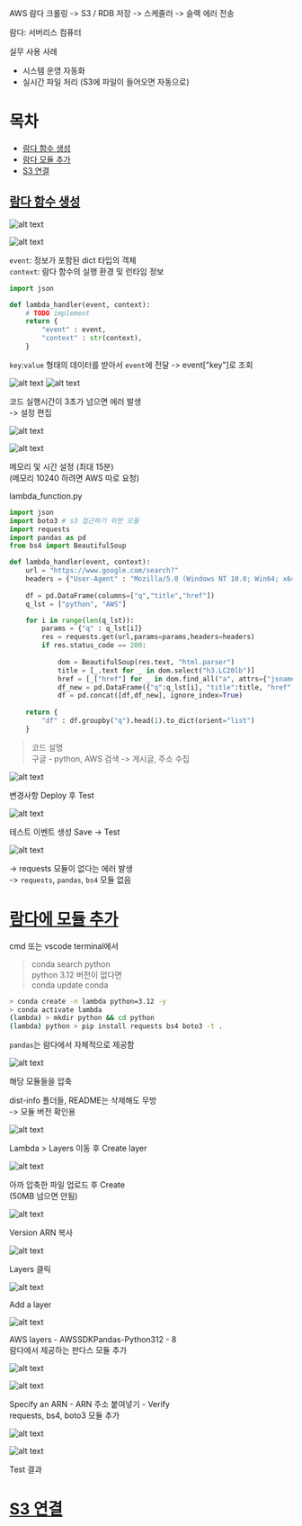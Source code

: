 AWS 람다 크롤링 -> S3 / RDB 저장 -> 스케줄러 -> 슬랙 에러 전송

람다: 서버리스 컴퓨터  

실무 사용 사례
- 시스템 운영 자동화
- 실시간 파일 처리 (S3에 파일이 들어오면 자동으로)

# 목차
- [람다 함수 생성](#람다-함수-생성)
- [람다 모듈 추가](#람다에-모듈-추가)
- [S3 연결](#s3-연결)


## [람다 함수 생성](#목차)

![alt text](./img3/image.png)

![alt text](./img3/image-1.png)

`event`: 정보가 포함된 dict 타입의 객체  
`context`: 람다 함수의 실행 환경 및 런타임 정보

```py
import json

def lambda_handler(event, context):
    # TODO implement
    return {
        "event" : event,
        "context" : str(context),
    }
```

`key`:`value` 형태의 데이터를 받아서 `event`에 전달 -> event["key"]로 조회


![alt text](./img3/image-2.png)
![alt text](./img3/image-3.png)

코드 실행시간이 3초가 넘으면 에러 발생  
-> 설정 편집

![alt text](./img3/image-4.png)

![alt text](./img3/image-5.png)

메모리 및 시간 설정 (최대 15분)  
(메모리 10240 하려면 AWS 따로 요청)

lambda_function.py

```py
import json
import boto3 # s3 접근하기 위한 모듈
import requests
import pandas as pd
from bs4 import BeautifulSoup

def lambda_handler(event, context):
    url = "https://www.google.com/search?"
    headers = {"User-Agent" : "Mozilla/5.0 (Windows NT 10.0; Win64; x64) AppleWebKit/537.36 (KHTML, like Gecko) Chrome/124.0.0.0 Safari/537.36"}
    
    df = pd.DataFrame(columns=["q","title","href"])
    q_lst = ["python", "AWS"]

    for i in range(len(q_lst)):
        params = {"q" : q_lst[i]}
        res = requests.get(url,params=params,headers=headers)
        if res.status_code == 200:
            
            dom = BeautifulSoup(res.text, "html.parser")
            title = [_.text for _ in dom.select("h3.LC20lb")]
            href = [_["href"] for _ in dom.find_all("a", attrs={"jsname":"UWckNb"})]
            df_new = pd.DataFrame({"q":q_lst[i], "title":title, "href":href})
            df = pd.concat([df,df_new], ignore_index=True)        
        
    return {
        "df" : df.groupby("q").head(1).to_dict(orient="list")
    }
```
> 코드 설명  
> 구글 - python, AWS 검색 -> 게시글, 주소 수집

![alt text](./img3/image-7.png)

변경사항 Deploy 후 Test

![alt text](./img3/image-6.png)

테스트 이벤트 생성 Save -> Test

![alt text](./img3/image-8.png)

-> requests 모듈이 없다는 에러 발생  
-> `requests`, `pandas`, `bs4` 모듈 없음

# [람다에 모듈 추가](#목차)

cmd 또는 vscode terminal에서

> conda search python  
> python 3.12 버전이 없다면  
> conda update conda

```sh
> conda create -n lambda python=3.12 -y
> conda activate lambda
(lambda) > mkdir python && cd python
(lambda) python > pip install requests bs4 boto3 -t .
```

`pandas`는 람다에서 자체적으로 제공함

![alt text](./img3/image-9.png)

해당 모듈들을 압축  

dist-info 폴더들, README는 삭제해도 무방  
-> 모듈 버전 확인용

![alt text](./img3/image-10.png)

Lambda > Layers 이동 후 Create layer

![alt text](./img3/image-11.png)

아까 압축한 파일 업로드 후 Create  
(50MB 넘으면 안됨)

![alt text](./img3/image-12.png)

Version ARN 복사

![alt text](./img3/image-13.png)

Layers 클릭

![alt text](./img3/image-14.png)

Add a layer

![alt text](./img3/image-15.png)

AWS layers - AWSSDKPandas-Python312 - 8  
람다에서 제공하는 판다스 모듈 추가

![alt text](./img3/image-16.png)

![alt text](./img3/image-17.png)

Specify an ARN - ARN 주소 붙여넣기 - Verify  
requests, bs4, boto3 모듈 추가

![alt text](./img3/image-18.png)

![alt text](./img3/image-19.png)

Test 결과

# [S3 연결](#목차)